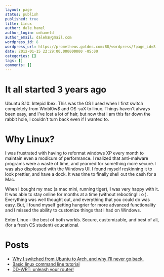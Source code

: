 ```yaml
---
layout: page
status: publish
published: true
title: Linux
author: dale.hamel
author_login: umhameld
author_email: daleha@gmail.com
wordpress_id: 8
wordpress_url: https://prometheus.gotdns.com:88/wordpress/?page_id=8
date: 2012-01-15 22:29:00.000000000 -05:00
categories: []
tags: []
comments: []
---
```

<h1>It all started 3 years ago</h1>

<p>Ubuntu 8.10: Intepid Ibex. This was the OS I used when I first switch completely from Winbl0w$ and OS-suX to linux. Things haven't always been easy, and I've lost a lot of hair, but now that I am this far down the rabbit hole, I couldn't turn back even if I wanted to.</p>

<h1>Why Linux?</h1>

<p>I was frustrated with having to reformat windows XP every month to maintain even a modicum of performance. I realized that anti-malware programs were a waste of time, and yearned for something more secure. I was also displeased with the Windows UI. I found myself reskinning it to  look prettier, and have a dock. It was time to finally shell out the cash for a Mac.</p>

<p>When I bought my mac (a mac mini, running tiger), I was very happy with it. It was able to stay online for months at a time (without rebooting! : o ). Everything was well thought out, and everything that you could do was easy. But, I found myself getting hungrier for more advanced functionality and I missed the ability to customize things that I had on Windows.</p>

<p>Enter Linux - the best of both worlds. Secure, customizable, and best of all, (for a fresh CS student) educational.</p>

<h1>Posts</h1>

<ul>
<li><a href="https://blog.srvthe.net/archives/105" title="Why I switch from Ubuntu to Arch, and why I’ll never go back">Why I switched from Ubuntu to Arch, and why I'll never go back.</a></li>
<li><a href="https://blog.srvthe.net/archives/164" title="Yet another Linux Command line guide.">Basic linux command line tutorial</a></li>
<li><a href="https://blog.srvthe.net/archives/239" title="DD-WRT: Unleash your router">DD-WRT: unleash your router!</a></li>
</ul>
